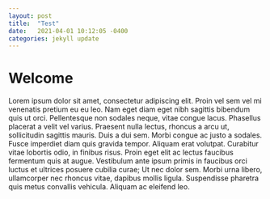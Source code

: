 ```yaml
---
layout: post
title:  "Test"
date:   2021-04-01 10:12:05 -0400
categories: jekyll update
---
```

# Welcome

Lorem ipsum dolor sit amet, consectetur adipiscing elit. Proin vel sem vel mi venenatis pretium eu eu leo. Nam eget diam eget nibh sagittis bibendum quis ut orci. Pellentesque non sodales neque, vitae congue lacus. Phasellus placerat a velit vel varius. Praesent nulla lectus, rhoncus a arcu ut, sollicitudin sagittis mauris. Duis a dui sem. Morbi congue ac justo a sodales. Fusce imperdiet diam quis gravida tempor. Aliquam erat volutpat. Curabitur vitae lobortis odio, in finibus risus. Proin eget elit ac lectus faucibus fermentum quis at augue. Vestibulum ante ipsum primis in faucibus orci luctus et ultrices posuere cubilia curae; Ut nec dolor sem. Morbi urna libero, ullamcorper nec rhoncus vitae, dapibus mollis ligula. Suspendisse pharetra quis metus convallis vehicula. Aliquam ac eleifend leo.